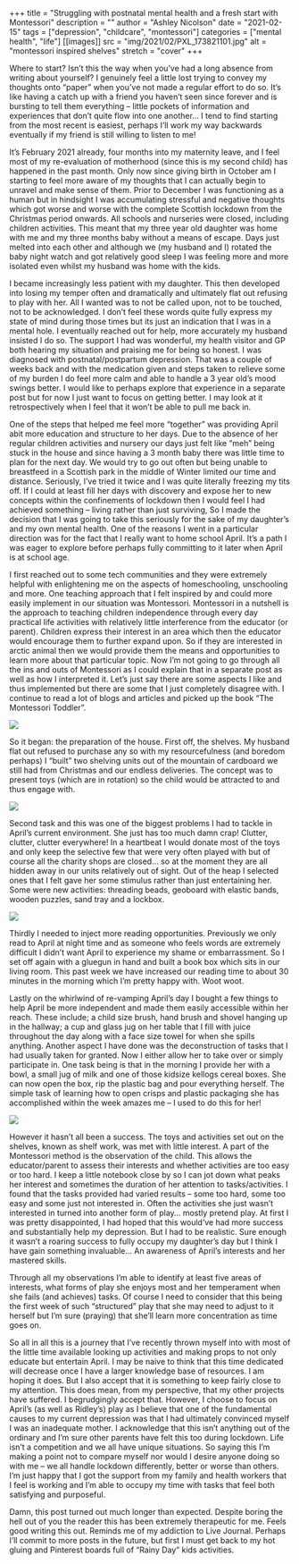 +++
title = "Struggling with postnatal mental health and a fresh start with Montessori"
description = ""
author = "Ashley Nicolson"
date = "2021-02-15"
tags = ["depression", "childcare", "montessori"]
categories = ["mental health", "life"]
[[images]]
  src = "img/2021/02/PXL_173821101.jpg"
  alt = "montessori inspired shelves"
  stretch = "cover"
+++

Where to start? Isn’t this the way when you’ve had a long absence from writing about yourself? I genuinely feel a little lost trying to convey my thoughts onto “paper” when you’ve not made a regular effort to do so. It’s like having a catch up with a friend you haven’t seen since forever and is bursting to tell them everything – little pockets of information and experiences that don’t quite flow into one another… I tend to find starting from the most recent is easiest, perhaps I’ll work my way backwards eventually if my friend is still willing to listen to me!

It’s February 2021 already, four months into my maternity leave, and I feel most of my re-evaluation of motherhood (since this is my second child) has happened in the past month. Only now since giving birth in October am I starting to feel more aware of my thoughts that I can actually begin to unravel and make sense of them. Prior to December I was functioning as a human but in hindsight I was accumulating stressful and negative thoughts which got worse and worse with the complete Scottish lockdown from the Christmas period onwards. All schools and nurseries were closed, including children activities. This meant that my three year old daughter was home with me and my three months baby without a means of escape. Days just melted into each other and although we (my husband and I) rotated the baby night watch and got relatively good sleep I was feeling more and more isolated even whilst my husband was home with the kids.

I became increasingly less patient with my daughter. This then developed into losing my temper often and dramatically and ultimately flat out refusing to play with her. All I wanted was to not be called upon, not to be touched, not to be acknowledged. I don’t feel these words quite fully express my state of mind during those times but its just an indication that I was in a mental hole. I eventually reached out for help, more accurately my husband insisted I do so. The support I had was wonderful, my health visitor and GP both hearing my situation and praising me for being so honest. I was diagnosed with postnatal/postpartum depression. That was a couple of weeks back and with the medication given and steps taken to relieve some of my burden I do feel more calm and able to handle a 3 year old’s mood swings better. I would like to perhaps explore that experience in a separate post but for now I just want to focus on getting better. I may look at it retrospectively when I feel that it won’t be able to pull me back in.

One of the steps that helped me feel more “together” was providing April abit more education and structure to her days. Due to the absence of her regular children activities and nursery our days just felt like “meh” being stuck in the house and since having a 3 month baby there was little time to plan for the next day. We would try to go out often but being unable to breastfeed in a Scottish park in the middle of Winter limited our time and distance. Seriously, I’ve tried it twice and I was quite literally freezing my tits off. 
If I could at least fill her days with discovery and expose her to new concepts within the confinements of lockdown then I would feel I had achieved something – living rather than just surviving, So I made the decision that I was going to take this seriously for the sake of my daughter’s and my own mental health. One of the reasons I went in a particular direction was for the fact that I really want to home school April. It’s a path I was eager to explore before perhaps fully committing to it later when April is at school age.

I first reached out to some tech communities and they were extremely helpful with enlightening me on the aspects of homeschooling, unschooling and more. One teaching approach that I felt inspired by and could more easily implement in our situation was Montessori. Montessori in a nutshell is the approach to teaching children independence through every day practical life activities with relatively little interference from the educator (or parent). Children express their interest in an area which then the educator would encourage them to further expand upon. So if they are interested in arctic animal then we would provide them the means and opportunities to learn more about that particular topic. Now I’m not going to go through all the ins and outs of Montessori as I could explain that in a separate post as well as how I interpreted it. Let’s just say there are some aspects I like and thus implemented but there are some that I just completely disagree with. I continue to read a lot of blogs and articles and picked up the book “The Montessori Toddler”.

![](/img/2021/02/PXL_214242035.jpg)

So it began: the preparation of the house. First off, the shelves. My husband flat out refused to purchase any so with my resourcefulness (and boredom perhaps) I “built” two shelving units out of the mountain of cardboard we still had from Christmas and our endless deliveries. The concept was to present toys (which are in rotation) so the child would be attracted to and thus engage with. 

![](/img/2021/02/PXL_221143137.jpg)

Second task and this was one of the biggest problems I had to tackle in April’s current environment. She just has too much damn crap! Clutter, clutter, clutter everywhere! In a heartbeat I would donate most of the toys and only keep the selective few that were very often played with but of course all the charity shops are closed… so at the moment they are all hidden away in our units relatively out of sight. Out of the heap I selected ones that I felt gave her some stimulus rather than just entertaining her. Some were new activities: threading beads, geoboard with elastic bands, wooden puzzles, sand tray and a lockbox. 

![](/img/2021/02/PXL_201143023.jpg)


Thirdly I needed to inject more reading opportunities. Previously we only read to April at night time and as someone who feels words are extremely difficult I didn’t want April to experience my shame or embarrassment. So I set off again with a gluegun in hand and built a book box which sits in our living room. This past week we have increased our reading time to about 30 minutes in the morning which I’m pretty happy with. Woot woot.

Lastly on the whirlwind of re-vamping April’s day I bought a few things to help April be more independent and made them easily accessible within her reach. These include; a child size brush, hand brush and shovel hanging up in the hallway; a cup and glass jug on her table that I fill with juice throughout the day along with a face size towel for when she spills anything. Another aspect I have done was the deconstruction of tasks that I had usually taken for granted. Now I either allow her to take over or simply participate in. One task being is that in the morning I provide her with a bowl, a small jug of milk and one of those kidsize kellogs cereal boxes. She can now open the box, rip the plastic bag and pour everything herself. The simple task of learning how to open crisps and plastic packaging she has accomplished within the week amazes me – I used to do this for her!

![](/img/2021/02/PXL_173821101.jpg)

However it hasn’t all been a success. The toys and activities set out on the shelves, known as shelf work, was met with little interest. A part of the Montessori method is the observation of the child. This allows the educator/parent to assess their interests and whether activities are too easy or too hard. I keep a little notebook close by so I can jot down what peaks her interest and sometimes the duration of her attention to tasks/activities. I found that the tasks provided had varied results – some too hard, some too easy and some just not interested in. Often the activities she just wasn’t interested in turned into another form of play… mostly pretend play. At first I was pretty disappointed, I had hoped that this would’ve had more success and substantially help my depression. But I had to be realistic. Sure enough it wasn’t a roaring success to fully occupy my daughter’s day but I think I have gain something invaluable… An awareness of April’s interests and her mastered skills.

Through all my observations I’m able to identify at least five areas of interests, what forms of play she enjoys most and her temperament when she fails (and achieves) tasks. Of course I need to consider that this being the first week of such “structured” play that she may need to adjust to it herself but I’m sure (praying) that she’ll learn more concentration as time goes on.

So all in all this is a journey that I’ve recently thrown myself into with most of the little time available looking up activities and making props to not only educate but entertain April. I may be naive to think that this time dedicated will decrease once I have a larger knowledge base of resources. I am hoping it does. But I also accept that it is something to keep fairly close to my attention. This does mean, from my perspective, that my other projects have suffered. I begrudgingly accept that. However, I choose to focus on April’s (as well as Ridley’s) play as I believe that one of the fundamental causes to my current depression was that I had ultimately convinced myself I was an inadequate mother. I acknowledge that this isn’t anything out of the ordinary and I’m sure other parents have felt this too during lockdown. Life isn’t a competition and we all have unique situations. So saying this I’m making a point not to compare myself nor would I desire anyone doing so with me – we all handle lockdown differently, better or worse than others. I’m just happy that I got the support from my family and health workers that I feel is working and I’m able to occupy my time with tasks that feel both satisfying and purposeful.

Damn, this post turned out much longer than expected. Despite boring the hell out of you the reader this has been extremely therapeutic for me. Feels good writing this out. Reminds me of my addiction to Live Journal. Perhaps I’ll commit to more posts in the future, but first I must get back to my hot gluing and Pinterest boards full of “Rainy Day” kids activities.






